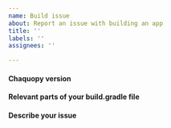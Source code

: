 ```yaml
---
name: Build issue
about: Report an issue with building an app
title: ''
labels: ''
assignees: ''

---
```


<!--
Before creating a new issue, please check if your question has already been answered:
* Search the FAQ at https://chaquo.com/chaquopy/doc/current/faq.html
* Search existing issues at https://github.com/chaquo/chaquopy/issues?q=
-->

#### Chaquopy version
<!-- The version of com.chaquo.python:gradle in your app's top-level build.gradle file. -->

#### Relevant parts of your build.gradle file
<!-- Please include at least the "chaquopy", "python" and "ndk" sections. -->

#### Describe your issue
<!-- If reporting a build failure, please include the complete build log:
* In Android Studio 3.6 and newer, click the “Build: failed” caption to the left of the error.
* In Android Studio 3.5 and older, click the “Toggle view” button to the left of the error. -->
